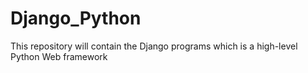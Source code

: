# Django_Python
This repository will contain the Django programs which is a high-level Python Web framework
